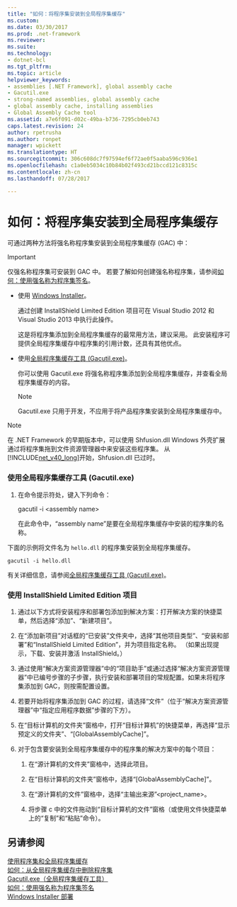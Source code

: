 ```yaml
---
title: "如何：将程序集安装到全局程序集缓存"
ms.custom: 
ms.date: 03/30/2017
ms.prod: .net-framework
ms.reviewer: 
ms.suite: 
ms.technology:
- dotnet-bcl
ms.tgt_pltfrm: 
ms.topic: article
helpviewer_keywords:
- assemblies [.NET Framework], global assembly cache
- Gacutil.exe
- strong-named assemblies, global assembly cache
- global assembly cache, installing assemblies
- Global Assembly Cache tool
ms.assetid: a7e6f091-d02c-49ba-b736-7295cb0eb743
caps.latest.revision: 24
author: rpetrusha
ms.author: ronpet
manager: wpickett
ms.translationtype: HT
ms.sourcegitcommit: 306c608dc7f97594ef6f72ae0f5aaba596c936e1
ms.openlocfilehash: c1a0eb5034c10b84b02f493cd21bccd121c8315c
ms.contentlocale: zh-cn
ms.lasthandoff: 07/28/2017

---
```

# <a name="how-to-install-an-assembly-into-the-global-assembly-cache"></a>如何：将程序集安装到全局程序集缓存
可通过两种方法将强名称程序集安装到全局程序集缓存 (GAC) 中：  
  
> [!IMPORTANT]
>  仅强名称程序集可安装到 GAC 中。 若要了解如何创建强名称程序集，请参阅[如何：使用强名称为程序集签名](../../../docs/framework/app-domains/how-to-sign-an-assembly-with-a-strong-name.md)。  
  
-   使用 [Windows Installer](http://msdn.microsoft.com/library/windows/desktop/cc185688.aspx)。  
  
     通过创建 InstallShield Limited Edition 项目可在 Visual Studio 2012 和 Visual Studio 2013 中执行此操作。  
  
     这是将程序集添加到全局程序集缓存的最常用方法，建议采用。 此安装程序可提供全局程序集缓存中程序集的引用计数，还具有其他优点。  
  
-   使用[全局程序集缓存工具 (Gacutil.exe)](../../../docs/framework/tools/gacutil-exe-gac-tool.md)。  
  
     你可以使用 Gacutil.exe 将强名称程序集添加到全局程序集缓存，并查看全局程序集缓存的内容。  
  
    > [!NOTE]
    >  Gacutil.exe 只用于开发，不应用于将产品程序集安装到全局程序集缓存中。  
  
> [!NOTE]
>  在 .NET Framework 的早期版本中，可以使用 Shfusion.dll Windows 外壳扩展通过将程序集拖到文件资源管理器中来安装这些程序集。 从 [!INCLUDE[net_v40_long](../../../includes/net-v40-long-md.md)]开始，Shfusion.dll 已过时。  
  
### <a name="to-use-the-global-assembly-cache-tool-gacutilexe"></a>使用全局程序集缓存工具 (Gacutil.exe)  
  
1.  在命令提示符处，键入下列命令：  
  
     gacutil -i \<assembly name>  
  
     在此命令中，“assembly name”是要在全局程序集缓存中安装的程序集的名称。  
  
 下面的示例将文件名为 `hello.dll` 的程序集安装到全局程序集缓存。  
  
```  
gacutil -i hello.dll  
```  
  
 有关详细信息，请参阅[全局程序集缓存工具 (Gacutil.exe)](../../../docs/framework/tools/gacutil-exe-gac-tool.md)。  
  
### <a name="to-use-an-installshield-limited-edition-project"></a>使用 InstallShield Limited Edition 项目  
  
1.  通过以下方式将安装程序和部署包添加到解决方案：打开解决方案的快捷菜单，然后选择“添加”、“新建项目”。  
  
2.  在“添加新项目”对话框的“已安装”文件夹中，选择“其他项目类型”、“安装和部署”和“InstallShield Limited Edition”，并为项目指定名称。 （如果出现提示，下载、安装并激活 InstallShield。）  
  
3.  通过使用“解决方案资源管理器”中的“项目助手”或通过选择“解决方案资源管理器”中已编号步骤的子步骤，执行安装和部署项目的常规配置。如果未将程序集添加到 GAC，则按需配置设置。  
  
4.  若要开始将程序集添加到 GAC 的过程，请选择“文件”（位于“解决方案资源管理器”中“指定应用程序数据”步骤的下方）。  
  
5.  在“目标计算机的文件夹”窗格中，打开“目标计算机”的快捷菜单，再选择“显示预定义的文件夹”、“[GlobalAssemblyCache]”。  
  
6.  对于包含要安装到全局程序集缓存中的程序集的解决方案中的每个项目：  
  
    1.  在“源计算机的文件夹”窗格中，选择此项目。  
  
    2.  在“目标计算机的文件夹”窗格中，选择“[GlobalAssemblyCache]”。  
  
    3.  在“源计算机的文件”窗格中，选择“主输出来源”<project_name>。  
  
    4.  将步骤 c 中的文件拖动到“目标计算机的文件”窗格（或使用文件快捷菜单上的“复制”和“粘贴”命令）。  
  
## <a name="see-also"></a>另请参阅  
 [使用程序集和全局程序集缓存](../../../docs/framework/app-domains/working-with-assemblies-and-the-gac.md)   
 [如何：从全局程序集缓存中删除程序集](../../../docs/framework/app-domains/how-to-remove-an-assembly-from-the-gac.md)   
 [Gacutil.exe（全局程序集缓存工具）](../../../docs/framework/tools/gacutil-exe-gac-tool.md)   
 [如何：使用强名称为程序集签名](../../../docs/framework/app-domains/how-to-sign-an-assembly-with-a-strong-name.md)   
 [Windows Installer 部署](http://msdn.microsoft.com/en-us/121be21b-b916-43e2-8f10-8b080516d2a0)


